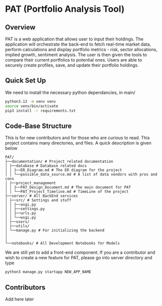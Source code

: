 # PAT (Portfolio Analysis Tool)
## Overview
PAT is a web application that allows user to input their holdings. The application will orchestrate the back-end to fetch real-time market data, perform calculations and display portfolio metrics - risk, sector allocations, implied growth, sentiment analysis. The user is then given the tools to compare their current portfolios to potential ones. Users are able to securely create profiles, save, and update their portfolio holdings.  
## Quick Set Up
We need to install the necessary python dependancies, in main/  
```bash
python3.12 -m venv venv  
source venv/bin/activate  
pip3 install -r requirements.txt
```
## Code-Base Structure  

This is for new contributors and for those who are curious to read. This project contains many directories, and files. A quick description is given below  
```
PAT/
├──documentation/ # Project related documentation
│ ├──database # Database related docs
│ │ ├──ER_Diagram.md # The ER diagram for the project
│ │ └──possible_data_source.md # A list of data vendors with pros and cons
│ ├──project_management
│ │ ├──PAT_Design_Document.md # The main document for PAT
│ │ └──PAT_Project_Timeline.md # TimeLine of the project
├──server/ # All BackEnd services
│ ├──src/ # Settings and stuff
│ │ ├──asgi.py
│ │ ├──settings.py
│ │ ├──urls.py
│ │ └──wsgi.py
│ ├──users/
│ ├──utils/
│ └──manage.py # For initializing the backend
│
│
└──notebooks/ # All Development Notebooks for Models

```
We are still yet to add a front-end component. If you are a contributor and wish to create a new feature for PAT, please go into server directory and type  
```bash
python3 manage.py startapp NEW_APP_NAME
```
## Contributors
Add here later
